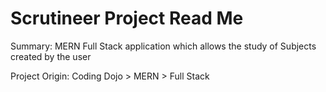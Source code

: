# Scrutineer Project Read Me

Summary: MERN Full Stack application which allows the study of Subjects created by the user

Project Origin: Coding Dojo > MERN > Full Stack
